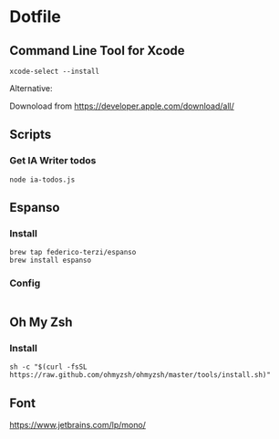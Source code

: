 # Dotfile

## Command Line Tool for Xcode

```
xcode-select --install
```

Alternative:

Downoload from https://developer.apple.com/download/all/


## Scripts

### Get IA Writer todos


```
node ia-todos.js
```

## Espanso

### Install

```
brew tap federico-terzi/espanso
brew install espanso
```
### Config
```

```

## Oh My Zsh

### Install

```
sh -c "$(curl -fsSL https://raw.github.com/ohmyzsh/ohmyzsh/master/tools/install.sh)"
```
## Font

https://www.jetbrains.com/lp/mono/



